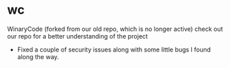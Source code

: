 # wc
WinaryCode (forked from our old repo, which is no longer active) check out our repo for a better understanding of the project

- Fixed a couple of security issues along with some little bugs I found along the way.
